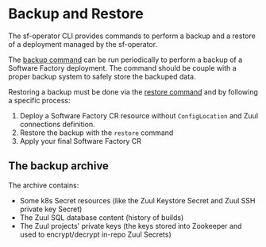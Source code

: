 # Backup and Restore

The sf-operator CLI provides commands to perform a backup and a restore of a deployment managed by the sf-operator.

The [backup command](../reference/cli/index.md#backup) can be run periodically to perform a backup of a Software Factory deployment.
The command should be couple with a proper backup system to safely store the backuped data.

Restoring a backup must be done via the [restore command](../reference/cli/index.md#restore) and by following a specific process:

1. Deploy a Software Factory CR resource without `ConfigLocation` and Zuul connections definition.
2. Restore the backup with the `restore` command
3. Apply your final Software Factory CR

## The backup archive

The archive contains:

- Some k8s Secret resources (like the Zuul Keystore Secret and Zuul SSH private key Secret)
- The Zuul SQL database content (history of builds)
- The Zuul projects' private keys (the keys stored into Zookeeper and used to encrypt/decrypt in-repo Zuul Secrets)